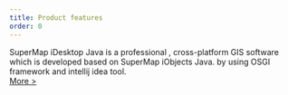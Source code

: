 ```yaml
---
title: Product features
order: 0
---
```


SuperMap iDesktop Java is a professional , cross-platform GIS software which is developed based on SuperMap iObjects Java. by using OSGI framework and intellij idea tool.  
[More >](guides/getting-started)
